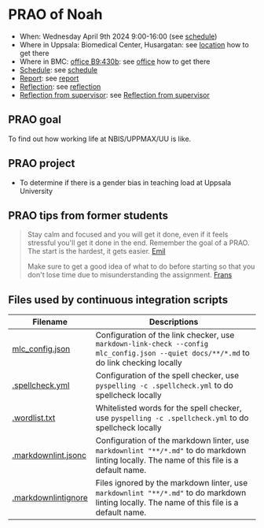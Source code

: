 # PRAO of Noah

- When: Wednesday April 9th 2024 9:00-16:00 (see [schedule](schedule.md))
- Where in Uppsala: Biomedical Center, Husargatan:
  see [location](location.md) how to get there
- Where in BMC: [office B9:430b](https://use.mazemap.com/#v=1&zlevel=4&center=17.635980,59.841862&zoom=19.9&campusid=49&desttype=poi&dest=386656):
  see [office](office.md) how to get there
- [Schedule](schedule.md): see [schedule](schedule.md)
- [Report](report.md): see [report](report.md)
- [Reflection](reflection.md): see [reflection](reflection.md)
- [Reflection from supervisor](reflection_from_supervisor.md): see [Reflection from supervisor](reflection_from_supervisor.md)

## PRAO goal

To find out how working life at NBIS/UPPMAX/UU is like.

## PRAO project

- To determine if there is a gender bias in teaching load
  at Uppsala University

## PRAO tips from former students

> Stay calm and focused and you will get it done, even if it feels stressful
> you'll get it done in the end. Remember the goal of a PRAO.
> The start is the hardest, it gets easier.
> [Emil](https://github.com/richelbilderbeek/prao_emil_20240603)
>
> Make sure to get a good idea of what to do before starting so that
> you don't lose time due to misunderstanding the assignment.
> [Frans](https://github.com/richelbilderbeek/prao_frans_20241114)

## Files used by continuous integration scripts

Filename                              |Descriptions
--------------------------------------|--------------------------------------------------------------------------------------------------------------------------------------
[mlc_config.json](mlc_config.json)    |Configuration of the link checker, use `markdown-link-check --config mlc_config.json --quiet docs/**/*.md` to do link checking locally
[.spellcheck.yml](.spellcheck.yml)    |Configuration of the spell checker, use `pyspelling -c .spellcheck.yml` to do spellcheck locally
[.wordlist.txt](.wordlist.txt)        |Whitelisted words for the spell checker, use `pyspelling -c .spellcheck.yml` to do spellcheck locally
[.markdownlint.jsonc](.markdownlint.jsonc)|Configuration of the markdown linter, use `markdownlint "**/*.md"` to do markdown linting locally. The name of this file is a default name.
[.markdownlintignore](.markdownlintignore)|Files ignored by the markdown linter, use `markdownlint "**/*.md"` to do markdown linting locally. The name of this file is a default name.


